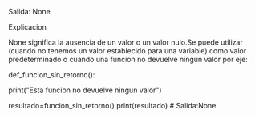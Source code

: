 Salida: None

Explicacion

None significa la ausencia de un valor o un valor nulo.Se puede utilizar 
(cuando no tenemos un valor establecido para una variable) como valor predeterminado
o cuando una funcion no devuelve ningun valor por eje:

def_funcion_sin_retorno():

 print("Esta funcion no devuelve ningun valor")

resultado=funcion_sin_retorno()
print(resultado)  # Salida:None

